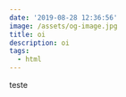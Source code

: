 ```yaml
---
date: '2019-08-28 12:36:56'
image: /assets/og-image.jpg
title: oi
description: oi
tags:
  - html
---
```

teste
